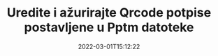 ---
############################# Static ############################
layout: "auto-gen-signature"
date: 2022-03-01T15:12:22
draft: false
operation: Update
signaturetype: Qrcode
fileformat: Pptm
productName: .NET
lang: hr
productCode: net
otherformats: pdf doc docx docm dot dotm dotx odt ott rtf xls xlsx xlsm xlsb csv ods ots xltx xltm ppt pptx pps ppsx odp otp potx potm pptm ppsm
breadcrumb: Put Qrcode signature on Pptm for C#

############################# Head ############################
head_title: "Ažurirajte Qrcode potpise postavljene u datoteke Pptm s C#"
head_description: "Koristite jednostavan i razumljiv .NET kod za ažuriranje potpisa Qrcode u potpisanim Pptm dokumentima."

############################# Header ############################
title: "Uredite i ažurirajte Qrcode potpise postavljene u Pptm datoteke"
description: "API za .NET pruža funkcionalnost za ažuriranje potpisa Qrcode u dokumentima Pptm. Ažurirajte e-potpise unutar svojih Pptm dokumenata s nekoliko redaka C# koda brzo i jednostavno."
bg_image: "https://cms.admin.containerize.com/templates/aspose/App_Themes/V3/images/bg/header1.png"
bg_overlay: false
button:
    enable: true

############################# SubMenu ############################
submenu:
    enable: true

    left:
        img_alt: "GroupDocs.Signature for .NET"
        image: "https://cms.admin.containerize.com/templates/groupdocs/images/product-logos/90x90-noborder/groupdocs-signature-net.png"
        product: "GroupDocs.Signature"
        platform: ".NET"



############################# About ############################
about:
    enable: true
    title: "Saznajte više o GroupDocs.Signature for .NET API značajkama"
    content: |
        Funkcionalnost API-ja [GroupDocs.Signature for .NET](https://products.groupdocs.com/signature/net/) sadrži velik izbor sredstava za obradu formata dokumenata na zahtjev korištenjem elektroničkih potpisa. Podržan je širok spektar e-potpisa kao što su tekstovi, slike, digitalni certifikati, bar kodovi, QR kodovi, pečati ili metapodaci. Korisnici mogu dodavati, uklanjati, uređivati, potvrđivati ​​ili pretraživati ​​digitalne potpise u PDF-ovima, MS Word dokumentima, MS Excel radnim knjigama, MS PowerPoint prezentacijama, Adobe Photoshop datotekama i raznim formatima slika. Dostupne su brojne korisne značajke i postavke.
    

############################# Steps ############################
steps:
    enable: true
    title_left: "Kako promijeniti Qrcode potpise u vašem Pptm dokumentu"
    content_left: |
        [GroupDocs.Signature for .NET](https://products.groupdocs.com/signature/net/) uključuje korisne značajke kao što je ažuriranje Qrcode potpisa postavljenih u dokumente Pptm. Omogućuje promjenu značajki potpisa bez dodatnog koda.
        
        * Za početak, stvorite objekt Potpis koji prosljeđuje kao put parametra konstruktora do dokumenta koji bi trebao biti ažuriran.
        * Zatim instancirajte odgovarajući određeni objekt potpisa i postavite njegov identifikator i svojstva koja je potrebno promijeniti.
        * Na kraju, pozovite metodu ažuriranja potpisa prosljeđujući određeni objekt potpisa.
        * Proces ažuriranja rezultata prema vašoj obavijesti.

    title_right: "Zahtjevi sustava"
    content_right: |
        GroupDocs.Signature for .NET podržani su na svim glavnim platformama i operativnim sustavima. Prije izvršavanja koda u nastavku, provjerite imate li sljedeće preduvjete instalirane na vašem sustavu.

        * Operativni sustavi: Microsoft Windows, Linux, MacOS
        * Razvojna okruženja: Microsoft Visual Studio, Xamarin, MonoDevelop
        * Frameworks: .NET Framework, .NET Standard, .NET Core, Mono
        * Preuzmite najnoviju verziju GroupDocs.Signature for .NET s [Nuget](https://www.nuget.org/packages/groupdocs.signature)
         
    code: |
        ```csharp    
                
        // Set up input Pptm file
        string filePath = "input.pptm";

        // Instantiate Signature for input file
        using (GroupDocs.Signature.Signature signature = new GroupDocs.Signature.Signature(filePath))
        {
                // Id of signature which is supposed to be updated
                // such Id might be got as a result of search operation
                string id = "eff64a14-dad9-47b0-88e5-2ee4e3604e71";

                // provide signature features to update
                // set up particular signature id
                QrCodeSignature signatureToUpdate = new QrCodeSignature(id)
                {
                    // specify signature width
                    Width = 200,
                    // specify signature height
                    Height = 200,
                    // set left position
                    Left = 120,
                    // set top position
                    Top = 160
                };

                // update signature
                bool updateResult = signature.Update(signatureToUpdate);

                // process updation result
                if (updateResult)
                {
                    Console.WriteLine("Signature was updated successfully!");
                }
        }

        ```

############################# Demos ############################
demos:
    enable: true
    title: "Ažuriranje Qrcode potpisa na stranicama dokumenta - Demo uživo"
    content: |
       Odmah uredite različite elektroničke potpise dokumenta Pptm tako da posjetite [GroupDocs.Signature App](https://products.groupdocs.app/signature/family) web mjesto.          

############################# More Formats ############################
more_formats:
    enable: true
    title: "Ažurirajte razne Qrcode potpise putem C#"
    content: |
        "Uređivanje digitalnih potpisa koji se nalaze u različitim formatima dokumenata. Ažurirajte podatke o potpisima bez dodatnog koda."
    format: 
       
       
back_to_top:
    enable: true
---